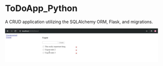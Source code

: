 # ToDoApp_Python
A CRUD application utilizing the SQLAlchemy ORM, Flask, and migrations.


![](preview.jpeg)

